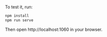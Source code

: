 To test it, run:

```bash
npm install
npm run serve
```

Then open http://localhost:1060 in your browser.
